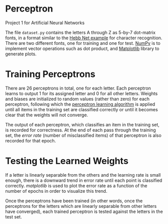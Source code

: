 # Perceptron
Project 1 for Artificial Neural Networks

The file `​dataset.py​` contains the letters A through Z as 5-by-7 dot-matrix fonts, in a format similar to the [​Hebb Net example​] for character recognition. There are two different fonts, one for training and one for test.
[​NumPy​] is to implement vector operations such as dot product, and [Matplotlib] library to generate plots.

# Training Perceptrons

There are 26 perceptrons in total, one for each letter. Each perceptron learns to output 1 for its assigned letter and 0 for all other letters. Weights and biases are initialized to random values (rather than zero) for each perceptron, following which the ​[perceptron learning algorithm​] is applied until all items in the training set are classified correctly or until it becomes clear that the weights will not converge.

The output of each perceptron, which classifies an item in the training set, is recorded for correctness. At the end of each pass through the training set, the *error rate* (number of misclassified items) of that perceptron is also recorded for that epoch.

# Testing the Learned Weights

If a letter is linearly separable from the others and the learning rate is small enough, there is a downward trend in error rate until each point is classified correctly. *matplotlib* is used to ​plot the error rate as a function of the number of epochs​ in order to visualize this trend.

Once the perceptrons have been trained (in other words, once the perceptrons for the letters which are linearly separable from other letters have converged), each trained perceptron is tested against the letters in the test set.

[​Hebb Net example​]: https://gist.github.com/ProfAvery/01fc74d75accbe3c1926550a2ca05e4d
[perceptron learning algorithm​]: https://en.wikipedia.org/wiki/Perceptron#Learning_algorithm
[Matplotlib]: https://matplotlib.org
[​NumPy​]: https://numpy.org
